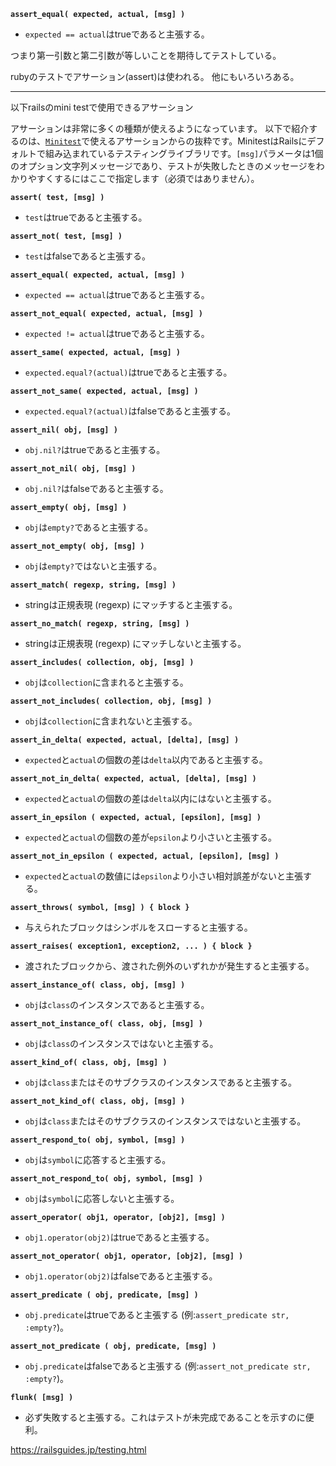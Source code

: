 
**`assert_equal( expected, actual, [msg] )`**
-   `expected == actual`はtrueであると主張する。

つまり第一引数と第二引数が等しいことを期待してテストしている。

rubyのテストでアサーション(assert)は使われる。
他にもいろいろある。


---
以下railsのmini testで使用できるアサーション

アサーションは非常に多くの種類が使えるようになっています。 以下で紹介するのは、[`Minitest`](https://github.com/seattlerb/minitest)で使えるアサーションからの抜粋です。MinitestはRailsにデフォルトで組み込まれているテスティングライブラリです。`[msg]`パラメータは1個のオプション文字列メッセージであり、テストが失敗したときのメッセージをわかりやすくするにはここで指定します（必須ではありません）。

**`assert( test, [msg] )`**
-   `test`はtrueであると主張する。

**`assert_not( test, [msg] )`**
-   `test`はfalseであると主張する。

**`assert_equal( expected, actual, [msg] )`**
-   `expected == actual`はtrueであると主張する。

**`assert_not_equal( expected, actual, [msg] )`**
-   `expected != actual`はtrueであると主張する。

**`assert_same( expected, actual, [msg] )`**
-   `expected.equal?(actual)`はtrueであると主張する。

**`assert_not_same( expected, actual, [msg] )`**
-   `expected.equal?(actual)`はfalseであると主張する。

**`assert_nil( obj, [msg] )`**
-   `obj.nil?`はtrueであると主張する。

**`assert_not_nil( obj, [msg] )`**
-   `obj.nil?`はfalseであると主張する。

**`assert_empty( obj, [msg] )`**
-   `obj`は`empty?`であると主張する。

**`assert_not_empty( obj, [msg] )`**
-   `obj`は`empty?`ではないと主張する。

**`assert_match( regexp, string, [msg] )`**
-   stringは正規表現 (regexp) にマッチすると主張する。

**`assert_no_match( regexp, string, [msg] )`**
-   stringは正規表現 (regexp) にマッチしないと主張する。

**`assert_includes( collection, obj, [msg] )`**
-   `obj`は`collection`に含まれると主張する。

**`assert_not_includes( collection, obj, [msg] )`**
-   `obj`は`collection`に含まれないと主張する。

**`assert_in_delta( expected, actual, [delta], [msg] )`**
-   `expected`と`actual`の個数の差は`delta`以内であると主張する。

**`assert_not_in_delta( expected, actual, [delta], [msg] )`**
-   `expected`と`actual`の個数の差は`delta`以内にはないと主張する。

**`assert_in_epsilon ( expected, actual, [epsilon], [msg] )`**
-   `expected`と`actual`の個数の差が`epsilon`より小さいと主張する。

**`assert_not_in_epsilon ( expected, actual, [epsilon], [msg] )`**
-   `expected`と`actual`の数値には`epsilon`より小さい相対誤差がないと主張する。

**`assert_throws( symbol, [msg] ) { block }`**
-   与えられたブロックはシンボルをスローすると主張する。

**`assert_raises( exception1, exception2, ... ) { block }`**
-   渡されたブロックから、渡された例外のいずれかが発生すると主張する。

**`assert_instance_of( class, obj, [msg] )`**
-   `obj`は`class`のインスタンスであると主張する。

**`assert_not_instance_of( class, obj, [msg] )`**
-   `obj`は`class`のインスタンスではないと主張する。

**`assert_kind_of( class, obj, [msg] )`**
-   `obj`は`class`またはそのサブクラスのインスタンスであると主張する。

**`assert_not_kind_of( class, obj, [msg] )`**
-   `obj`は`class`またはそのサブクラスのインスタンスではないと主張する。

**`assert_respond_to( obj, symbol, [msg] )`**
-   `obj`は`symbol`に応答すると主張する。

**`assert_not_respond_to( obj, symbol, [msg] )`**
-   `obj`は`symbol`に応答しないと主張する。

**`assert_operator( obj1, operator, [obj2], [msg] )`**
-   `obj1.operator(obj2)`はtrueであると主張する。

**`assert_not_operator( obj1, operator, [obj2], [msg] )`**
-   `obj1.operator(obj2)`はfalseであると主張する。

**`assert_predicate ( obj, predicate, [msg] )`**
-   `obj.predicate`はtrueであると主張する (例:`assert_predicate str, :empty?`)。

**`assert_not_predicate ( obj, predicate, [msg] )`**
-   `obj.predicate`はfalseであると主張する (例:`assert_not_predicate str, :empty?`)。

**`flunk( [msg] )`**
-   必ず失敗すると主張する。これはテストが未完成であることを示すのに便利。


https://railsguides.jp/testing.html